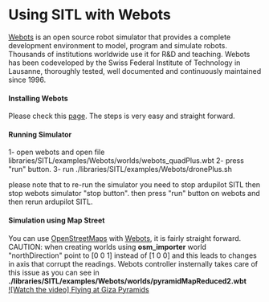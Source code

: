 # Using SITL with Webots

[Webots](https://www.cyberbotics.com/#webots "Webots") is an open source robot simulator that provides a complete development environment to model, program and simulate robots. Thousands of institutions worldwide use it for R&D and teaching. Webots has been codeveloped by the Swiss Federal Institute of Technology in Lausanne, thoroughly tested, well documented and continuously maintained since 1996.


#### Installing Webots

Please check this [page](https://www.cyberbotics.com/download "page"). The steps is very easy and straight forward.

#### Running Simulator

1- open webots and open file libraries/SITL/examples/Webots/worlds/webots_quadPlus.wbt 
2- press "run" button.
3- run  ./libraries/SITL/examples/Webots/dronePlus.sh 

please note that to re-run the simulator you need to stop ardupilot SITL then stop webots simulator "stop button". then press "run" button on webots and then rerun ardupilot SITL.

#### Simulation using Map Street 

You can use [OpenStreetMaps](https://www.openstreetmap.org/ "OpenStreetMaps") with [Webots](https://cyberbotics.com/doc/automobile/openstreetmap-importer "Webots"), it is fairly straight forward. CAUTION: when creating worlds using **osm_importer** world "northDirection" point to [0 0 1]   instead of [1 0 0] and this leads to changes in axis that corrupt the readings. Webots controller insternally takes care of this issue as you can see in **./libraries/SITL/examples/Webots/worlds/pyramidMapReduced2.wbt**   
[![Watch the video] Flying at Giza Pyramids](https://www.youtube.com/embed/c5CJaRH9Pig)

